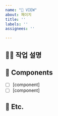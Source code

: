 ```yaml
---
name: "🌄 VIEW"
about: 페이지
title: ''
labels: ''
assignees: ''

---
```


<!-- 제목은 [FE], [BE]를 먼저 써주시고, 설명을 써주세요  -->
<!-- 예시) [BE] admin페이지 수정 -->
<!-- 체크박스 채우기 예시: - [ ]   ->   - [x] -->

<!-- 필수 사항 -->

## 👨‍💻 작업 설명 


## 🎁 Components

- [ ] [component]
- [ ] [component]

<!-- 선택 사항 -->

## 🏓 Etc.
